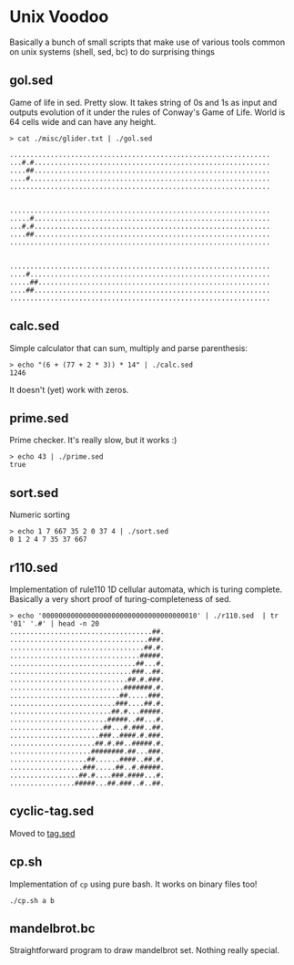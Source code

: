 # Unix Voodoo

Basically a bunch of small scripts that make use of various tools common on unix systems (shell, sed, bc) to do surprising things

gol.sed
---

Game of life in sed. Pretty slow. It takes string of 0s and 1s as input and outputs evolution of it under the rules of Conway's Game of Life. World is 64 cells wide and can have any height.  

    > cat ./misc/glider.txt | ./gol.sed

    ................................................................
    ...#.#..........................................................
    ....##..........................................................
    ....#...........................................................
    ................................................................


    ................................................................
    .....#..........................................................
    ...#.#..........................................................
    ....##..........................................................
    ................................................................


    ................................................................
    ....#...........................................................
    .....##.........................................................
    ....##..........................................................
    ................................................................

calc.sed
---

Simple calculator that can sum, multiply and parse parenthesis:

    > echo "(6 + (77 + 2 * 3)) * 14" | ./calc.sed 
    1246 

It doesn't (yet) work with zeros.

prime.sed
---

Prime checker. It's really slow, but it works :)

    > echo 43 | ./prime.sed
    true

sort.sed
---

Numeric sorting

    > echo 1 7 667 35 2 0 37 4 | ./sort.sed 
    0 1 2 4 7 35 37 667

r110.sed
---

Implementation of rule110 1D cellular automata, which is turing complete. Basically a very short proof of turing-completeness of sed.

    > echo '00000000000000000000000000000000000010' | ./r110.sed  | tr '01' '.#' | head -n 20
    ...................................##.
    ..................................###.
    .................................##.#.
    ................................#####.
    ...............................##...#.
    ..............................###..##.
    .............................##.#.###.
    ............................#######.#.
    ...........................##.....###.
    ..........................###....##.#.
    .........................##.#...#####.
    ........................#####..##...#.
    .......................##...#.###..##.
    ......................###..####.#.###.
    .....................##.#.##..#####.#.
    ....................########.##...###.
    ...................##......####..##.#.
    ..................###.....##..#.#####.
    .................##.#....###.####...#.
    ................#####...##.###..#..##.

cyclic-tag.sed
---

Moved to [tag.sed](https://github.com/laserbat/tag.sed)

cp.sh
---
Implementation of `cp` using pure bash. It works on binary files too!

    ./cp.sh a b

mandelbrot.bc
---

Straightforward program to draw mandelbrot set. Nothing really special.
